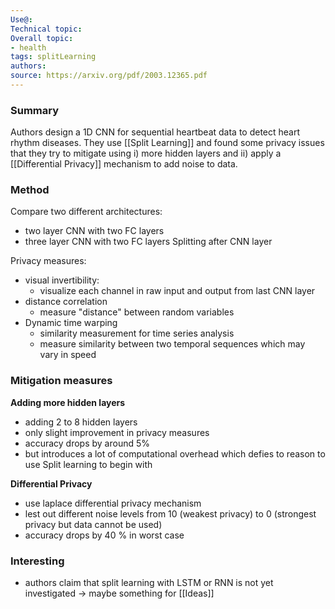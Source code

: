 ```yaml
---
Use@: 
Technical topic: 
Overall topic: 
- health
tags: splitLearning
authors: 
source: https://arxiv.org/pdf/2003.12365.pdf
---
```


### Summary
Authors design a 1D CNN for sequential heartbeat data to detect heart rhythm diseases. They use [[Split Learning]] and found some privacy issues that they try to mitigate using i) more hidden layers and ii) apply a [[Differential Privacy]] mechanism to add noise to data.

### Method
Compare two different architectures:
- two layer CNN with two FC layers
- three layer CNN with two FC layers
Splitting after CNN layer

Privacy measures:
- visual invertibility:
	- visualize each channel in raw input and output from last CNN layer
- distance correlation
	- measure "distance" between random variables
- Dynamic time warping
	- similarity measurement for time series analysis
	- measure similarity between two temporal sequences which may vary in speed
### Mitigation measures
**Adding more hidden layers**
- adding 2 to 8 hidden layers
- only slight improvement in privacy measures
- accuracy drops by around 5%
- but introduces a lot of computational overhead which defies to reason to use Split learning to begin with

**Differential Privacy**
- use laplace differential privacy mechanism
- lest out different noise levels from 10 (weakest privacy) to 0 (strongest privacy but data cannot be used)
- accuracy drops by 40 % in worst case


### Interesting
- authors claim that split learning with LSTM or RNN is not yet investigated -> maybe something for [[Ideas]]